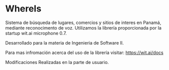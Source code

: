 # WhereIs
Sistema de búsqueda de lugares, comercios y sitios de interes en Panamá, mediante reconocimento de voz.
Utilizamos la librería proporcionada por la startup wit.ai microphone 0.7.

Desarrollado para la materia de Ingenieria de Software II.

Para mas infromación acerca del uso de la librería visitar: https://wit.ai/docs

Modificaciones Realizadas en la parte de usuario.
